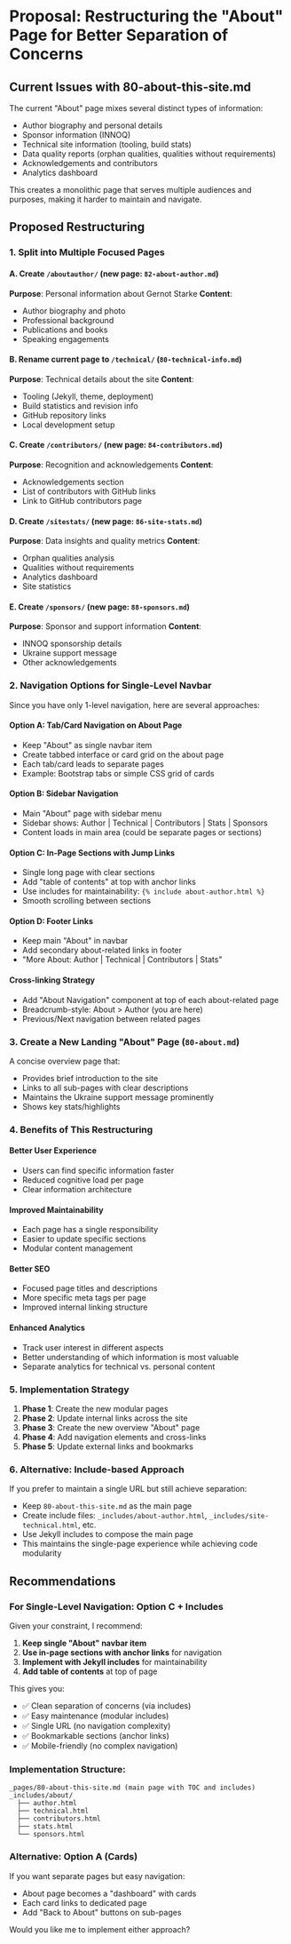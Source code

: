 # Proposal: Restructuring the "About" Page for Better Separation of Concerns

## Current Issues with 80-about-this-site.md

The current "About" page mixes several distinct types of information:

- Author biography and personal details
- Sponsor information (INNOQ)
- Technical site information (tooling, build stats)
- Data quality reports (orphan qualities, qualities without requirements)
- Acknowledgements and contributors
- Analytics dashboard

This creates a monolithic page that serves multiple audiences and purposes, making it harder to maintain and navigate.

## Proposed Restructuring

### 1. Split into Multiple Focused Pages

#### A. Create `/aboutauthor/` (new page: `82-about-author.md`)

**Purpose**: Personal information about Gernot Starke
**Content**:

- Author biography and photo
- Professional background
- Publications and books
- Speaking engagements

#### B. Rename current page to `/technical/` (`80-technical-info.md`)

**Purpose**: Technical details about the site
**Content**:

- Tooling (Jekyll, theme, deployment)
- Build statistics and revision info
- GitHub repository links
- Local development setup

#### C. Create `/contributors/` (new page: `84-contributors.md`)

**Purpose**: Recognition and acknowledgements
**Content**:

- Acknowledgements section
- List of contributors with GitHub links
- Link to GitHub contributors page

#### D. Create `/sitestats/` (new page: `86-site-stats.md`)

**Purpose**: Data insights and quality metrics
**Content**:

- Orphan qualities analysis
- Qualities without requirements
- Analytics dashboard
- Site statistics

#### E. Create `/sponsors/` (new page: `88-sponsors.md`)

**Purpose**: Sponsor and support information
**Content**:

- INNOQ sponsorship details
- Ukraine support message
- Other acknowledgements

### 2. Navigation Options for Single-Level Navbar

Since you have only 1-level navigation, here are several approaches:

#### Option A: Tab/Card Navigation on About Page

- Keep "About" as single navbar item
- Create tabbed interface or card grid on the about page
- Each tab/card leads to separate pages
- Example: Bootstrap tabs or simple CSS grid of cards

#### Option B: Sidebar Navigation

- Main "About" page with sidebar menu
- Sidebar shows: Author | Technical | Contributors | Stats | Sponsors
- Content loads in main area (could be separate pages or sections)

#### Option C: In-Page Sections with Jump Links

- Single long page with clear sections
- Add "table of contents" at top with anchor links
- Use includes for maintainability: `{% include about-author.html %}`
- Smooth scrolling between sections

#### Option D: Footer Links

- Keep main "About" in navbar
- Add secondary about-related links in footer
- "More About: Author | Technical | Contributors | Stats"

#### Cross-linking Strategy

- Add "About Navigation" component at top of each about-related page
- Breadcrumb-style: About > Author (you are here)
- Previous/Next navigation between related pages

### 3. Create a New Landing "About" Page (`80-about.md`)

A concise overview page that:

- Provides brief introduction to the site
- Links to all sub-pages with clear descriptions
- Maintains the Ukraine support message prominently
- Shows key stats/highlights

### 4. Benefits of This Restructuring

#### Better User Experience

- Users can find specific information faster
- Reduced cognitive load per page
- Clear information architecture

#### Improved Maintainability

- Each page has a single responsibility
- Easier to update specific sections
- Modular content management

#### Better SEO

- Focused page titles and descriptions
- More specific meta tags per page
- Improved internal linking structure

#### Enhanced Analytics

- Track user interest in different aspects
- Better understanding of which information is most valuable
- Separate analytics for technical vs. personal content

### 5. Implementation Strategy

1. **Phase 1**: Create the new modular pages
2. **Phase 2**: Update internal links across the site
3. **Phase 3**: Create the new overview "About" page
4. **Phase 4**: Add navigation elements and cross-links
5. **Phase 5**: Update external links and bookmarks

### 6. Alternative: Include-based Approach

If you prefer to maintain a single URL but still achieve separation:

- Keep `80-about-this-site.md` as the main page
- Create include files: `_includes/about-author.html`, `_includes/site-technical.html`, etc.
- Use Jekyll includes to compose the main page
- This maintains the single-page experience while achieving code modularity

## Recommendations

### For Single-Level Navigation: **Option C + Includes**

Given your constraint, I recommend:

1. **Keep single "About" navbar item**
2. **Use in-page sections with anchor links** for navigation
3. **Implement with Jekyll includes** for maintainability
4. **Add table of contents** at top of page

This gives you:

- ✅ Clean separation of concerns (via includes)
- ✅ Easy maintenance (modular includes)
- ✅ Single URL (no navigation complexity)
- ✅ Bookmarkable sections (anchor links)
- ✅ Mobile-friendly (no complex navigation)

### Implementation Structure:

```
_pages/80-about-this-site.md (main page with TOC and includes)
_includes/about/
  ├── author.html
  ├── technical.html
  ├── contributors.html
  ├── stats.html
  └── sponsors.html
```

### Alternative: **Option A (Cards)**

If you want separate pages but easy navigation:

- About page becomes a "dashboard" with cards
- Each card links to dedicated page
- Add "Back to About" buttons on sub-pages

Would you like me to implement either approach?
